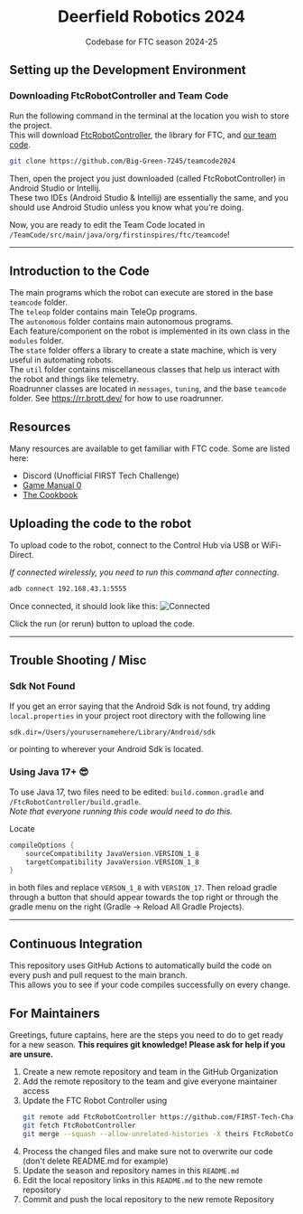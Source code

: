 <h1 style="text-align: center">Deerfield Robotics 2024</h1>
<p style="text-align: center">Codebase for FTC season 2024-25</p>

## Setting up the Development Environment

### Downloading FtcRobotController and Team Code

Run the following command in the terminal at the location you wish to store the project.  
This will download [FtcRobotController](https://github.com/FIRST-Tech-Challenge/FtcRobotController), the library for
FTC, and [our team code](https://github.com/Big-Green-7245/teamcode2024).

```bash
git clone https://github.com/Big-Green-7245/teamcode2024
```

Then, open the project you just downloaded (called FtcRobotController) in Android Studio or Intellij.  
These two IDEs (Android Studio & Intellij) are essentially the same, and you should use Android Studio unless you know
what you're doing.

Now, you are ready to edit the Team Code located in `/TeamCode/src/main/java/org/firstinspires/ftc/teamcode`!

---

## Introduction to the Code

The main programs which the robot can execute are stored in the base `teamcode` folder.  
The `teleop` folder contains main TeleOp programs.  
The `autonomous` folder contains main autonomous programs.  
Each feature/component on the robot is implemented in its own class in the `modules` folder.  
The `state` folder offers a library to create a state machine, which is very useful in automating robots.  
The `util` folder contains miscellaneous classes that help us interact with the robot and things like telemetry.  
Roadrunner classes are located in `messages`, `tuning`, and the base `teamcode` folder.
See https://rr.brott.dev/ for how to use roadrunner.

## Resources

Many resources are available to get familiar with FTC code. Some are listed here:
* Discord (Unofficial FIRST Tech Challenge)
* [Game Manual 0](https://gm0.org/en/latest/)
* [The Cookbook](https://cookbook.dairy.foundation/)

## Uploading the code to the robot

To upload code to the robot, connect to the Control Hub via USB or WiFi-Direct.

*If connected wirelessly, you need to run this command after connecting.*

```bash
adb connect 192.168.43.1:5555
```

Once connected, it should look like this:
![Connected](.assets/connectedDevice.png)

Click the run (or rerun) button to upload the code.

---

## Trouble Shooting / Misc

### Sdk Not Found

If you get an error saying that the Android Sdk is not found, try adding `local.properties` in your
project root directory with the following line

```properties
sdk.dir=/Users/yourusernamehere/Library/Android/sdk
```

or pointing to wherever your Android Sdk is located.

### Using Java 17+ 😎

To use Java 17, two files need to be edited: `build.common.gradle` and `/FtcRobotController/build.gradle`.  
*Note that everyone running this code would need to do this.*

Locate
```groovy
compileOptions {
    sourceCompatibility JavaVersion.VERSION_1_8
    targetCompatibility JavaVersion.VERSION_1_8
}
```
in both files and replace `VERSON_1_8` with `VERSION_17`. Then reload gradle through a button that
should appear towards the top right or through the gradle menu on the right (Gradle -> Reload All Gradle Projects).

---

## Continuous Integration

This repository uses GitHub Actions to automatically build the code on every push and pull request to the main branch.  
This allows you to see if your code compiles successfully on every change.

## For Maintainers

Greetings, future captains, here are the steps you need to do to get ready for a new season.
**This requires git knowledge! Please ask for help if you are unsure.**

1. Create a new remote repository and team in the GitHub Organization
2. Add the remote repository to the team and give everyone maintainer access
3. Update the FTC Robot Controller using
   ```bash
   git remote add FtcRobotController https://github.com/FIRST-Tech-Challenge/FtcRobotController
   git fetch FtcRobotController
   git merge --squash --allow-unrelated-histories -X theirs FtcRobotController/master
   ```
4. Process the changed files and make sure not to overwrite our code (don't delete README.md for example)
5. Update the season and repository names in this `README.md`
6. Edit the local repository links in this `README.md` to the new remote repository
7. Commit and push the local repository to the new remote Repository
